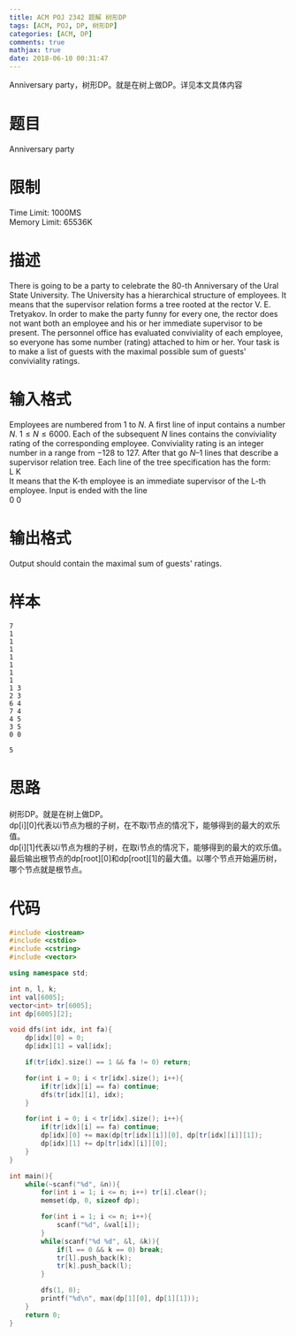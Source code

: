 ```yaml
---
title: ACM POJ 2342 题解 树形DP
tags: [ACM, POJ, DP, 树形DP]
categories: [ACM, DP]
comments: true
mathjax: true
date: 2018-06-10 00:31:47
---
```

Anniversary party，树形DP。就是在树上做DP。详见本文具体内容  

<!-- more -->

# 题目
Anniversary party  

# 限制
Time Limit: 1000MS  
Memory Limit: 65536K  

# 描述
There is going to be a party to celebrate the 80-th Anniversary of the Ural State University. The University has a hierarchical structure of employees. It means that the supervisor relation forms a tree rooted at the rector V. E. Tretyakov. In order to make the party funny for every one, the rector does not want both an employee and his or her immediate supervisor to be present. The personnel office has evaluated conviviality of each employee, so everyone has some number (rating) attached to him or her. Your task is to make a list of guests with the maximal possible sum of guests' conviviality ratings.  

# 输入格式
Employees are numbered from $1$ to $N$. A first line of input contains a number $N$. $1 \le N \le 6000$. Each of the subsequent $N$ lines contains the conviviality rating of the corresponding employee. Conviviality rating is an integer number in a range from $-128$ to $127$. After that go $N – 1$ lines that describe a supervisor relation tree. Each line of the tree specification has the form:   
L K  
It means that the K-th employee is an immediate supervisor of the L-th employee. Input is ended with the line  
0 0  

# 输出格式
Output should contain the maximal sum of guests' ratings.  

# 样本
```
7
1
1
1
1
1
1
1
1 3
2 3
6 4
7 4
4 5
3 5
0 0
```
```
5
```

# 思路
树形DP。就是在树上做DP。  
dp[i][0]代表以i节点为根的子树，在不取i节点的情况下，能够得到的最大的欢乐值。  
dp[i][1]代表以i节点为根的子树，在取i节点的情况下，能够得到的最大的欢乐值。  
最后输出根节点的dp[root][0]和dp[root][1]的最大值。以哪个节点开始遍历树，哪个节点就是根节点。  

# 代码
```c++
#include <iostream>
#include <cstdio>
#include <cstring>
#include <vector>

using namespace std;

int n, l, k;
int val[6005];
vector<int> tr[6005];
int dp[6005][2];

void dfs(int idx, int fa){
    dp[idx][0] = 0;
    dp[idx][1] = val[idx];

    if(tr[idx].size() == 1 && fa != 0) return;

    for(int i = 0; i < tr[idx].size(); i++){
        if(tr[idx][i] == fa) continue;
        dfs(tr[idx][i], idx);
    }

    for(int i = 0; i < tr[idx].size(); i++){
        if(tr[idx][i] == fa) continue;
        dp[idx][0] += max(dp[tr[idx][i]][0], dp[tr[idx][i]][1]);
        dp[idx][1] += dp[tr[idx][i]][0];
    }
}

int main(){
    while(~scanf("%d", &n)){
        for(int i = 1; i <= n; i++) tr[i].clear();
        memset(dp, 0, sizeof dp);

        for(int i = 1; i <= n; i++){
            scanf("%d", &val[i]);
        }
        while(scanf("%d %d", &l, &k)){
            if(l == 0 && k == 0) break;
            tr[l].push_back(k);
            tr[k].push_back(l);
        }

        dfs(1, 0);
        printf("%d\n", max(dp[1][0], dp[1][1]));
    }
    return 0;
}

```
